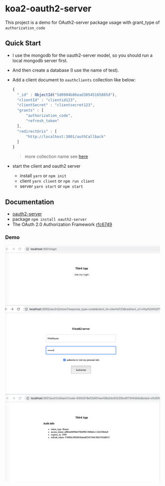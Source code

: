 # koa2-oauth2-server
This project is a demo for OAuth2-server package usage with grant_type of `authorization_code`

## Quick Start
- I use the mongodb for the oauth2-server model, so you should run a local mongodb server first. 
- And then create a database (I use the name of test).
- Add a client document to `oauthclients` collection like below:
  ```js
  { 
    "_id" : ObjectId("5d0904b86ead30545165865d"), 
    "clientId" : "clientid123", 
    "clientSecret" : "clientsecret123", 
    "grants" : [
        "authorization_code", 
        "refresh_token"
    ], 
    "redirectUris" : [
        "http://localhost:3001/authCallback"
    ]
  }
  ```
  > more collection name see [here](https://github.com/littleGauze/koa2-oauth2-server/blob/master/src/model.js)
  
 - start the client and oauth2 server
   - install `yarn` or `npm init`
   - client `yarn client` or `npm run client`
   - server `yarn start` or `npm start`
 
## Documentation
- [oauth2-server](https://oauth2-server.readthedocs.io/en/latest/index.html)
- package `npm install oauth2-server`
- The OAuth 2.0 Authorization Framework [rfc6749](https://tools.ietf.org/html/rfc6749.html)

### Demo
<img src="https://github.com/littleGauze/koa2-oauth2-server/blob/master/doc/oauth2-1.png" width="500">
<img src="https://github.com/littleGauze/koa2-oauth2-server/blob/master/doc/oauth2-2.png" width="500">
<img src="https://github.com/littleGauze/koa2-oauth2-server/blob/master/doc/oauth2-3.png" width="500">
